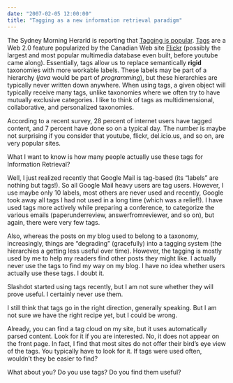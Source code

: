 ```yaml
---
date: "2007-02-05 12:00:00"
title: "Tagging as a new information retrieval paradigm"
---
```




The Sydney Morning Herarld is reporting that [Tagging is popular](http://www.smh.com.au/news/web/tagging-becoming-more-popular/2007/02/01/1169919452249.html). [Tags](https://en.wikipedia.org/wiki/Tag_%28metadata%29) are a Web 2.0 feature popularized by the Canadian Web site [Flickr](https://www.flickr.com/) (possibly the largest and most popular multimedia database even built, before youtube came along). Essentially, tags allow us to replace semantically __rigid__ taxonomies with more workable labels. These labels may be part of a hierarchy (<em>java</em> would be part of <em>programming</em>), but these hierarchies are typically never written down anywhere. When using tags, a given object will typically receive many tags, unlike taxonomies where we often try to have mutually exclusive categories. I like to think of tags as multidimensional, collaborative, and personalized taxonomies.

According to a recent survey, 28 percent of internet users have tagged content, and 7 percent have done so on a typical day. The number is maybe not surprising if you consider that youtube, flickr, del.icio.us, and so on, are very popular sites. 

What I want to know is how many people actually use these tags for Information Retrieval?

Well, I just realized recently that Google Mail is tag-based (its &ldquo;labels&rdquo; are nothing but tags!). So all Google Mail heavy users are tag users. However, I use maybe only 10 labels, most others are never used and recently, Google took away all tags I had not used in a long time (which was a relief!). I have used tags more actively while preparing a conference, to categorize the various emails (paperunderreview, answerfromreviewer, and so on), but again, there were very few tags.

Also, whereas the posts on my blog used to belong to a taxonomy, increasingly, things are &ldquo;degrading&rdquo; (gracefully) into a tagging system (the hierarchies a getting less useful over time). However, the tagging is mostly used by me to help my readers find other posts they might like. I actually never use the tags to find my way on my blog. I have no idea whether users actually use these tags. I doubt it.

Slashdot started using tags recently, but I am not sure whether they will prove useful. I certainly never use them.

I still think that tags go in the right direction, generally speaking. But I am not sure we have the right recipe yet, but I could be wrong.

Already, you can find a tag cloud on my site, but it uses automatically parsed content. Look for it if you are interested. No, it does not appear on the front page. In fact, I find that most sites do not offer their bird&rsquo;s eye view of the tags. You typically have to look for it. If tags were used often, wouldn&rsquo;t they be easier to find?

What about you? Do you use tags? Do you find them useful?

